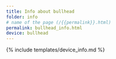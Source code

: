 ```yaml
---
title: Info about bullhead
folder: info
# name of the page (/{{permalink}}.html)
permalink: bullhead_info.html
device: bullhead
---
```

{% include templates/device_info.md %}
